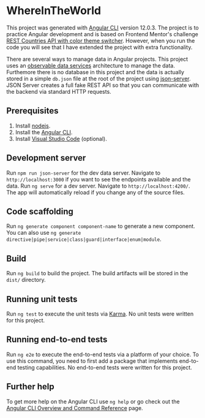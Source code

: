 # WhereInTheWorld

This project was generated with [Angular CLI](https://github.com/angular/angular-cli) version 12.0.3. The project is to practice Angular development and is based on Frontend Mentor's challenge [REST Countries API with color theme switcher](https://www.frontendmentor.io/challenges/rest-countries-api-with-color-theme-switcher-5cacc469fec04111f7b848ca). However, when you run the code you will see that I have extended the project with extra functionality. 

There are several ways to manage data in Angular projects. This project uses an [observable data services](https://blog.angular-university.io/how-to-build-angular2-apps-using-rxjs-observable-data-services-pitfalls-to-avoid/) architecture to manage the data. Furthemore there is no database in this project and the data is actually stored in a simple `db.json` file at the root of the project using [json-server](https://www.npmjs.com/package/json-server). JSON Server creates a full fake REST API so that you can communicate with the backend via standard HTTP requests. 

## Prerequisites

1. Install [nodejs](https://nodejs.org/).
2. Install the [Angular CLI](https://angular.io/guide/setup-local).
3. Install [Visual Studio Code](https://code.visualstudio.com/download) (optional).

## Development server

Run `npm run json-server` for the dev data server. Navigate to `http://localhost:3000` if you want to see the endpoints available and the data.
Run `ng serve` for a dev server. Navigate to `http://localhost:4200/`. The app will automatically reload if you change any of the source files.

## Code scaffolding

Run `ng generate component component-name` to generate a new component. You can also use `ng generate directive|pipe|service|class|guard|interface|enum|module`.

## Build

Run `ng build` to build the project. The build artifacts will be stored in the `dist/` directory.

## Running unit tests

Run `ng test` to execute the unit tests via [Karma](https://karma-runner.github.io). No unit tests were written for this project.

## Running end-to-end tests

Run `ng e2e` to execute the end-to-end tests via a platform of your choice. To use this command, you need to first add a package that implements end-to-end testing capabilities. No end-to-end tests were written for this project.

## Further help

To get more help on the Angular CLI use `ng help` or go check out the [Angular CLI Overview and Command Reference](https://angular.io/cli) page.
